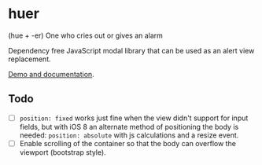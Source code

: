 huer
====

(hue +‎ -er) One who cries out or gives an alarm

Dependency free JavaScript modal library that can be used as an alert view replacement.

[Demo and documentation](http://www.tomasgreen.se/huer).


## Todo

- [ ] `position: fixed` works just fine when the view didn't support for input fields, but with iOS 8 an alternate method of positioning the body is needed: `position: absolute` with js calculations and a resize event.
- [ ] Enable scrolling of the container so that the body can overflow the viewport (bootstrap style).